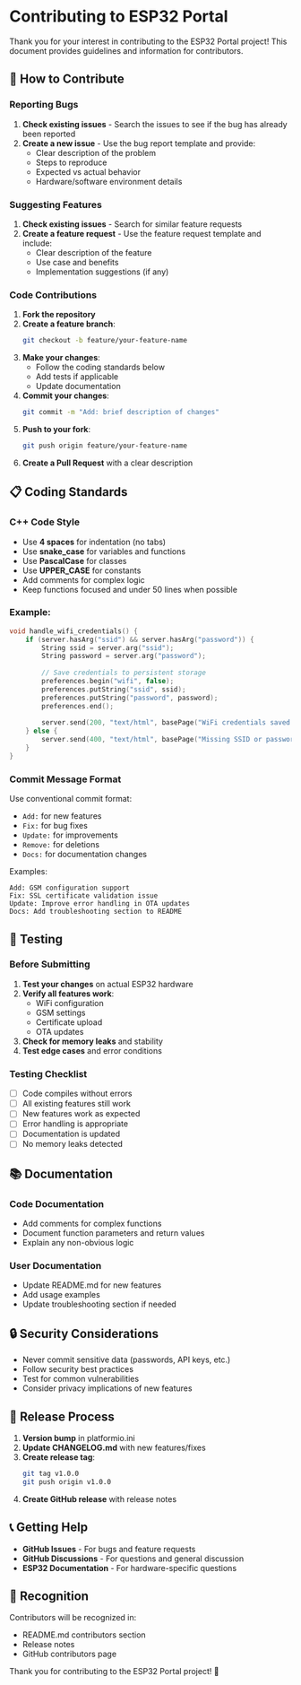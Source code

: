 # Contributing to ESP32 Portal

Thank you for your interest in contributing to the ESP32 Portal project! This document provides guidelines and information for contributors.

## 🤝 How to Contribute

### Reporting Bugs

1. **Check existing issues** - Search the issues to see if the bug has already been reported
2. **Create a new issue** - Use the bug report template and provide:
   - Clear description of the problem
   - Steps to reproduce
   - Expected vs actual behavior
   - Hardware/software environment details

### Suggesting Features

1. **Check existing issues** - Search for similar feature requests
2. **Create a feature request** - Use the feature request template and include:
   - Clear description of the feature
   - Use case and benefits
   - Implementation suggestions (if any)

### Code Contributions

1. **Fork the repository**
2. **Create a feature branch**:
   ```bash
   git checkout -b feature/your-feature-name
   ```
3. **Make your changes**:
   - Follow the coding standards below
   - Add tests if applicable
   - Update documentation
4. **Commit your changes**:
   ```bash
   git commit -m "Add: brief description of changes"
   ```
5. **Push to your fork**:
   ```bash
   git push origin feature/your-feature-name
   ```
6. **Create a Pull Request** with a clear description

## 📋 Coding Standards

### C++ Code Style

- Use **4 spaces** for indentation (no tabs)
- Use **snake_case** for variables and functions
- Use **PascalCase** for classes
- Use **UPPER_CASE** for constants
- Add comments for complex logic
- Keep functions focused and under 50 lines when possible

### Example:
```cpp
void handle_wifi_credentials() {
    if (server.hasArg("ssid") && server.hasArg("password")) {
        String ssid = server.arg("ssid");
        String password = server.arg("password");
        
        // Save credentials to persistent storage
        preferences.begin("wifi", false);
        preferences.putString("ssid", ssid);
        preferences.putString("password", password);
        preferences.end();
        
        server.send(200, "text/html", basePage("WiFi credentials saved!"));
    } else {
        server.send(400, "text/html", basePage("Missing SSID or password."));
    }
}
```

### Commit Message Format

Use conventional commit format:
- `Add:` for new features
- `Fix:` for bug fixes
- `Update:` for improvements
- `Remove:` for deletions
- `Docs:` for documentation changes

Examples:
```
Add: GSM configuration support
Fix: SSL certificate validation issue
Update: Improve error handling in OTA updates
Docs: Add troubleshooting section to README
```

## 🧪 Testing

### Before Submitting

1. **Test your changes** on actual ESP32 hardware
2. **Verify all features work**:
   - WiFi configuration
   - GSM settings
   - Certificate upload
   - OTA updates
3. **Check for memory leaks** and stability
4. **Test edge cases** and error conditions

### Testing Checklist

- [ ] Code compiles without errors
- [ ] All existing features still work
- [ ] New features work as expected
- [ ] Error handling is appropriate
- [ ] Documentation is updated
- [ ] No memory leaks detected

## 📚 Documentation

### Code Documentation

- Add comments for complex functions
- Document function parameters and return values
- Explain any non-obvious logic

### User Documentation

- Update README.md for new features
- Add usage examples
- Update troubleshooting section if needed

## 🔒 Security Considerations

- Never commit sensitive data (passwords, API keys, etc.)
- Follow security best practices
- Test for common vulnerabilities
- Consider privacy implications of new features

## 🚀 Release Process

1. **Version bump** in platformio.ini
2. **Update CHANGELOG.md** with new features/fixes
3. **Create release tag**:
   ```bash
   git tag v1.0.0
   git push origin v1.0.0
   ```
4. **Create GitHub release** with release notes

## 📞 Getting Help

- **GitHub Issues** - For bugs and feature requests
- **GitHub Discussions** - For questions and general discussion
- **ESP32 Documentation** - For hardware-specific questions

## 🙏 Recognition

Contributors will be recognized in:
- README.md contributors section
- Release notes
- GitHub contributors page

Thank you for contributing to the ESP32 Portal project! 🚀 
